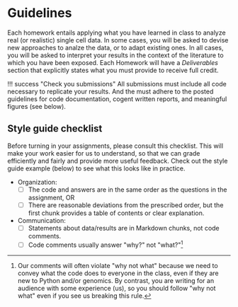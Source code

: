 # Guidelines

Each homework entails applying what you have learned in class to analyze real (or realistic) single cell data. In some cases, you will be asked to devise new approaches to analze the data, or to adapt existing ones. In all cases, you will be asked to interpret your results in the context of the literature to which you have been exposed. Each Homework will have a _Deliverables_ section that explicitly states what you must provide to receive full credit. 

!!! success "Check you submissions"
    All submissions must include all code necessary to replicate your results. And the must adhere to the posted guidelines for code documentation, cogent written reports, and meaningful figures (see below).

## Style guide checklist

Before turning in your assignments, please consult this checklist. This will make your work easier for us to understand, so that we can grade efficiently and fairly and provide more useful feedback. Check out the style guide example (below) to see what this looks like in practice. 

- Organization:
    - [ ] The code and answers are in the same order as the questions in the assignment, OR 
    - [ ] There are reasonable deviations from the prescribed order, but the first chunk provides a table of contents or clear explanation. 
- Communication:
    - [ ] Statements about data/results are in Markdown chunks, not code comments.
    - [ ] Code comments usually answer "why?" not "what?"[^1]    
 
[^1]: Our comments will often violate "why not what" because we need to convey what the code does to everyone in the class, even if they are new to Python and/or genomics. By contrast, you are writing for an audience with some experience (us), so you should follow "why not what" even if you see us breaking this rule.

